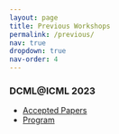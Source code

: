 ```yaml
---
layout: page
title: Previous Workshops
permalink: /previous/
nav: true
dropdown: true
nav-order: 4
---
```


### DCML@ICML 2023
- [Accepted Papers](/23/accepted/)
- [Program](/23/program/)